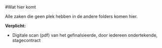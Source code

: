 #Wat hier komt

Alle zaken die geen plek hebben in de andere folders komen hier.

**Verplicht:**
* Digitale scan (pdf) van het gefinalsieerde, door iedereen ondertekende, stagecontract

